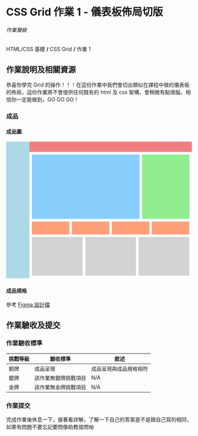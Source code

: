 # CSS Grid 作業 1 - 儀表板佈局切版

###### 作業層級

HTML/CSS 基礎 **/** CSS Grid **/** 作業 1

## 作業說明及相關資源

恭喜你學完 Grid 的操作！！！在這份作業中我們會切出類似在課程中做的儀表板的佈局，這份作業將不會提供任何既有的 html 及 css 架構，會稍微有點燒腦，相信你一定能做到，GO GO GO！

### 成品

#### 成品圖

![成品圖](./design.png)

#### 成品規格

參考 [Figma 設計檔](./design.fig)

## 作業驗收及提交

### 作業驗收標準

| 挑戰等級 | 驗收標準             | 敘述                   |
| -------- | -------------------- | ---------------------- |
| 銅牌     | 成品呈現             | 成品呈現與成品規格相符 |
| 銀牌     | 該作業無銀牌挑戰項目 | N/A                    |
| 金牌     | 該作業無金牌挑戰項目 | N/A                    |

### 作業提交

完成作業後休息一下，接著看詳解，了解一下自己的答案是不是跟自己寫的相同，如果有問題不要忘記要問像助教提問呦
